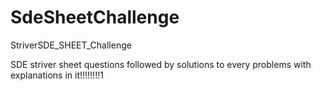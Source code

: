 # SdeSheetChallenge
StriverSDE_SHEET_Challenge

SDE striver sheet questions followed by solutions to every problems with explanations in it!!!!!!!!1

